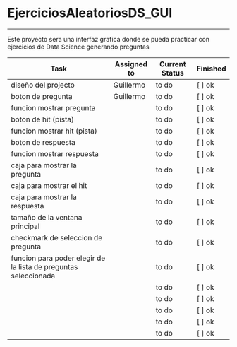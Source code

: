 # EjerciciosAleatoriosDS_GUI
***
Este proyecto sera una interfaz grafica donde se pueda practicar con ejercicios de Data Science generando preguntas


| Task           | Assigned to   | Current Status | Finished | 
|----------------|---------------|----------------|-----------|
| diseño del projecto | Guillermo | to do |  [ ] ok
| boton de pregunta   | Guillermo | to do | [ ] ok
| funcion mostrar pregunta   |  | to do | [ ] ok
| boton de hit (pista)  |  | to do | [ ] ok
| funcion mostrar hit (pista)   |  | to do | [ ] ok
| boton de respuesta   |  | to do | [ ] ok
| funcion mostrar respuesta   |  | to do | [ ] ok
| caja para mostrar la pregunta   |  | to do | [ ] ok
| caja para mostrar el hit  |  | to do | [ ] ok
| caja para mostrar la respuesta   |  | to do | [ ] ok
| tamaño de la ventana principal  |  | to do | [ ] ok
| checkmark de seleccion de pregunta  |  | to do | [ ] ok
| funcion para poder elegir de la lista de preguntas seleccionada  |  | to do | [ ] ok
|   |  | to do | [ ] ok
|   |  | to do | [ ] ok
|   |  | to do | [ ] ok
|   |  | to do | [ ] ok
|   |  | to do | [ ] ok
